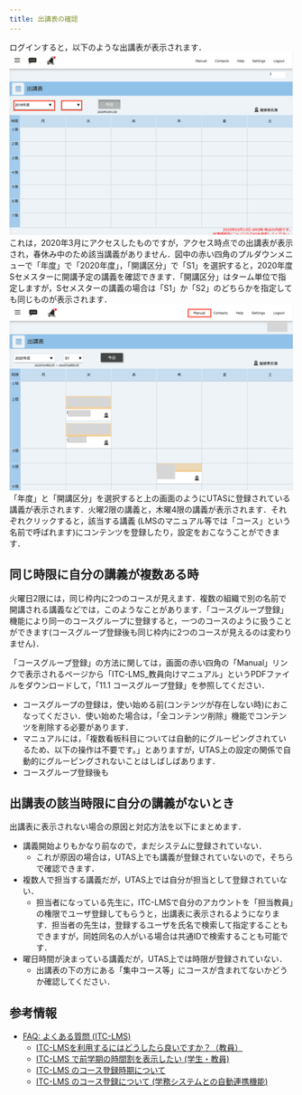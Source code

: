 ```yaml
---
title: 出講表の確認
---
```


ログインすると，以下のような出講表が表示されます．
![出講表1](img/schedule1.png)
これは，2020年3月にアクセスしたものですが，アクセス時点での出講表が表示され，春休み中のため該当講義がありません．図中の赤い四角のプルダウンメニューで「年度」で「2020年度」，「開講区分」で「S1」を選択すると，2020年度Sセメスターに開講予定の講義を確認できます．「開講区分」はターム単位で指定しますが，Sセメスターの講義の場合は「S1」か「S2」のどちらかを指定しても同じものが表示されます．
![出講表2](img/schedule2.png)
「年度」と「開講区分」を選択すると上の画面のようにUTASに登録されている講義が表示されます．火曜2限の講義と，木曜4限の講義が表示されます．それぞれクリックすると，該当する講義 (LMSのマニュアル等では「コース」という名前で呼ばれます)にコンテンツを登録したり，設定をおこなうことができます．

## 同じ時限に自分の講義が複数ある時
火曜日2限には，同じ枠内に2つのコースが見えます．複数の組織で別の名前で開講される講義などでは，このようなことがあります．「コースグループ登録」機能により同一のコースグループに登録すると，一つのコースのように扱うことができます(コースグループ登録後も同じ枠内に2つのコースが見えるのは変わりません)．

「コースグループ登録」の方法に関しては，画面の赤い四角の「Manual」リンクで表示されるページから「ITC-LMS_教員向けマニュアル」というPDFファイルをダウンロードして，「11.1 コースグループ登録」を参照してください．

*  コースグループの登録は，使い始める前(コンテンツが存在しない時)におこなってください．使い始めた場合は，「全コンテンツ削除」機能でコンテンツを削除する必要があります．
* マニュアルには，「複数看板科目については自動的にグルーピングされているため、以下の操作は不要です。」とありますが，UTAS上の設定の関係で自動的にグルーピングされないことはしばしばあります．
* コースグループ登録後も

## 出講表の該当時限に自分の講義がないとき
出講表に表示されない場合の原因と対応方法を以下にまとめます．

* 講義開始よりもかなり前なので，まだシステムに登録されていない．
  * これが原因の場合は，UTAS上でも講義が登録されていないので，そちらで確認できます．
* 複数人で担当する講義だが，UTAS上では自分が担当として登録されていない．
  * 担当者になっている先生に，ITC-LMSで自分のアカウントを「担当教員」の権限でユーザ登録してもらうと，出講表に表示されるようになります．担当者の先生は，登録するユーザを氏名で検索して指定することもできますが，同姓同名の人がいる場合は共通IDで検索することも可能です．
* 曜日時間が決まっている講義だが，UTAS上では時限が登録されていない．
  * 出講表の下の方にある「集中コース等」にコースが含まれてないかどうか確認してください．


## 参考情報
* <a href="https://www.ecc.u-tokyo.ac.jp/itc-lms/faq.html">FAQ: よくある質問 (ITC-LMS)</a>
  * <a href="https://www.ecc.u-tokyo.ac.jp/announcement/2014/03/12_1822.html">ITC-LMSを利用するにはどうしたら良いですか？（教員）</a>
  * <a href="https://www.ecc.u-tokyo.ac.jp/announcement/2014/09/03_1946.html">ITC-LMS で前学期の時間割を表示したい (学生・教員)</a>
  * <a href="https://www.ecc.u-tokyo.ac.jp/announcement/2014/08/22_1942.html">ITC-LMS のコース登録時期について</a>
  * <a href="https://www.ecc.u-tokyo.ac.jp/announcement/2015/03/30_2026.html">ITC-LMS のコース登録について (学務システムとの自動連携機能)</a>
